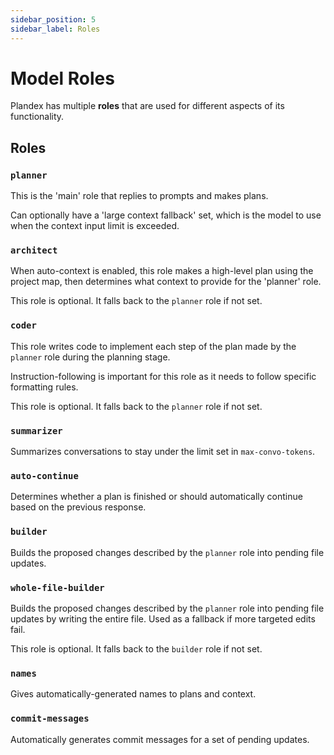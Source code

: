 ```yaml
---
sidebar_position: 5
sidebar_label: Roles
---
```


# Model Roles

Plandex has multiple **roles** that are used for different aspects of its functionality.

## Roles

### `planner`

This is the 'main' role that replies to prompts and makes plans.

Can optionally have a 'large context fallback' set, which is the model to use when the context input limit is exceeded.

### `architect`

When auto-context is enabled, this role makes a high-level plan using the project map, then determines what context to provide for the 'planner' role.

This role is optional. It falls back to the `planner` role if not set.

### `coder`

This role writes code to implement each step of the plan made by the `planner` role during the planning stage.

Instruction-following is important for this role as it needs to follow specific formatting rules.

This role is optional. It falls back to the `planner` role if not set.

### `summarizer`

Summarizes conversations to stay under the limit set in `max-convo-tokens`.

### `auto-continue`

Determines whether a plan is finished or should automatically continue based on the previous response.

### `builder`

Builds the proposed changes described by the `planner` role into pending file updates.

### `whole-file-builder`

Builds the proposed changes described by the `planner` role into pending file updates by writing the entire file. Used as a fallback if more targeted edits fail.

This role is optional. It falls back to the `builder` role if not set.

### `names`

Gives automatically-generated names to plans and context.

### `commit-messages`

Automatically generates commit messages for a set of pending updates.